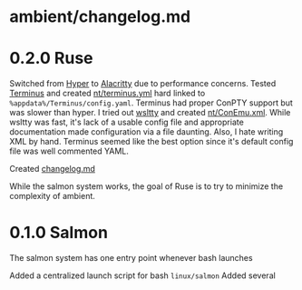 # ambient/changelog.md

# 0.2.0 Ruse

Switched from
[Hyper](https://github.com/zeit/hyper)
to
[Alacritty](https://github.com/jwilm/alacritty)
due to performance concerns. Tested
[Terminus](https://github.com/Eugeny/terminus)
and created
[nt/terminus.yml](nt/terminus.yml)
hard linked to `%appdata%/Terminus/config.yaml`.
Terminus had proper ConPTY support but was slower than hyper.
I tried out
[wsltty](https://github.com/mintty/wsltty)
and created
[nt/ConEmu.xml](nt/ConEmu.xml).
While wsltty was fast,
it's lack of a usable config file and appropriate
documentation made configuration via a file daunting.
Also, I hate writing XML by hand.
Terminus seemed like the best option since it's default
config file was well commented YAML.

Created [changelog.md](javascript:void())

While the salmon system works,
the goal of Ruse is to try to minimize the complexity of ambient.



# 0.1.0 Salmon

The salmon system has one entry point whenever bash launches

Added a centralized launch script for bash `linux/salmon`
Added several 

